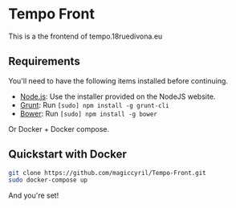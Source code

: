 # Tempo Front

This is a the frontend of tempo.18ruedivona.eu

## Requirements

You'll need to have the following items installed before continuing.

  * [Node.js](http://nodejs.org): Use the installer provided on the NodeJS website.
  * [Grunt](http://gruntjs.com/): Run `[sudo] npm install -g grunt-cli`
  * [Bower](http://bower.io): Run `[sudo] npm install -g bower`

Or Docker + Docker compose.

## Quickstart with Docker

```bash
git clone https://github.com/magiccyril/Tempo-Front.git
sudo docker-compose up
```

And you're set!
